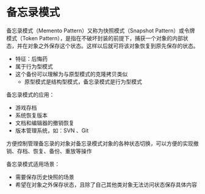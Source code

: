 # 备忘录模式

备忘录模式（Memento Pattern）又称为快照模式（Snapshot Pattern）或令牌模式（Token Pattern），是指在不破坏封装的前提下，捕获一个对象的内部状态，并在对象之外保存这个状态。这样以后就可将该对象恢复到原先保存的状态。

- 特征：后悔药
- 属于行为型模式
- 这个备份可以理解为与原型模式的克隆拷贝类似
  - 原型模式是结构型模式，备忘录模式是行为型模式

备忘录模式的应用：

- 游戏存档
- 系统恢复版本
- 文档和编辑器的撤销恢复
- 版本管理系统，如：SVN 、Git

方便控制管理备忘录的对象对备忘录模式对象的各种状态切换，可以方便的实现撤销、存档、恢复、备份、重放等操作

备忘录模式适用场景：

- 需要保存历史快照的场景
- 希望在对象之外保存状态，且除了自己其他类对象无法访问状态保存具体内容